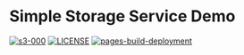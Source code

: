 # Simple Storage Service Demo

[![s3-000](https://img.shields.io/badge/NQDEV-s3_000-brightgreen.svg)](https://cdn-s3-000.quyit.id.vn)
[![LICENSE](https://img.shields.io/badge/license_scan-passing-brightgreen.svg)](https://cdn-s3-000.quyit.id.vn/LICENSE)
[![pages-build-deployment](https://github.com/nqdev-storage/s3-000/actions/workflows/pages/pages-build-deployment/badge.svg)](https://github.com/nqdev-storage/s3-000/actions/workflows/pages/pages-build-deployment)
